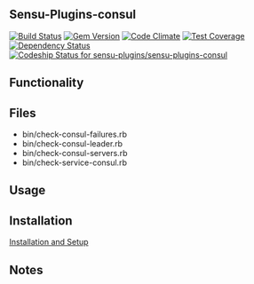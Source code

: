 ## Sensu-Plugins-consul

[ ![Build Status](https://travis-ci.org/sensu-plugins/sensu-plugins-consul.svg?branch=master)](https://travis-ci.org/sensu-plugins/sensu-plugins-consul)
[![Gem Version](https://badge.fury.io/rb/sensu-plugins-consul.svg)](http://badge.fury.io/rb/sensu-plugins-consul)
[![Code Climate](https://codeclimate.com/github/sensu-plugins/sensu-plugins-consul/badges/gpa.svg)](https://codeclimate.com/github/sensu-plugins/sensu-plugins-consul)
[![Test Coverage](https://codeclimate.com/github/sensu-plugins/sensu-plugins-consul/badges/coverage.svg)](https://codeclimate.com/github/sensu-plugins/sensu-plugins-consul)
[![Dependency Status](https://gemnasium.com/sensu-plugins/sensu-plugins-consul.svg)](https://gemnasium.com/sensu-plugins/sensu-plugins-consul)
[![Codeship Status for sensu-plugins/sensu-plugins-consul](https://codeship.com/projects/c01130b0-cddd-0132-9d10-36838894891f/status?branch=master)](https://codeship.com/projects/76354)

## Functionality

## Files
 * bin/check-consul-failures.rb
 * bin/check-consul-leader.rb
 * bin/check-consul-servers.rb
 * bin/check-service-consul.rb


## Usage

## Installation

[Installation and Setup](https://github.com/sensu-plugins/documentation/blob/master/user_docs/installation_instructions.md)

## Notes
